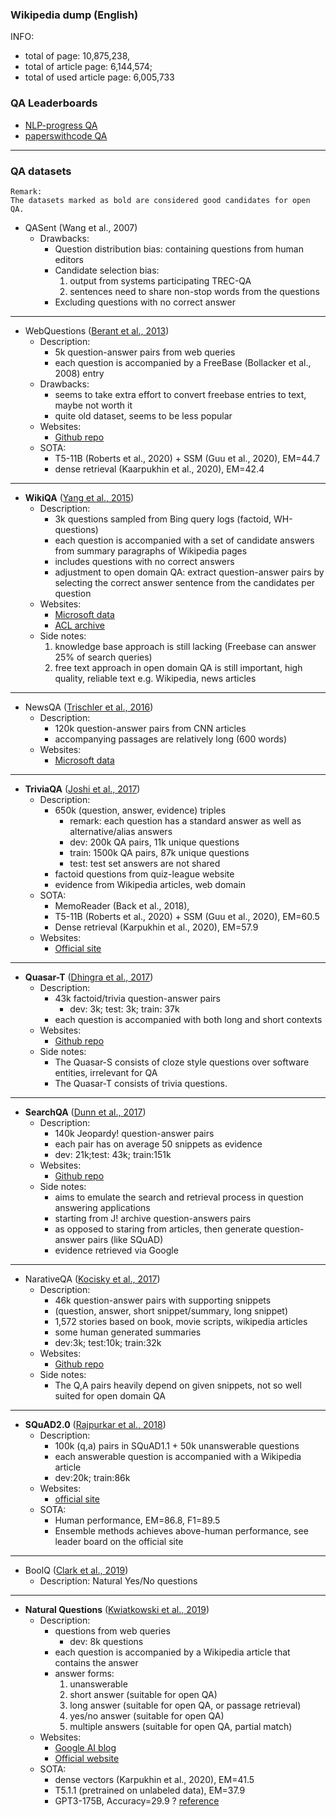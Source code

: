 ### Wikipedia dump (English)
INFO: 
* total of page: 10,875,238, 
* total of article page: 6,144,574; 
* total of used article page: 6,005,733

### QA Leaderboards
* [NLP-progress QA](http://nlpprogress.com/english/question_answering.html)
* [paperswithcode QA](https://paperswithcode.com/task/question-answering)

------
### QA datasets
```
Remark: 
The datasets marked as bold are considered good candidates for open QA.
```

* QASent (Wang et al., 2007)
    - Drawbacks:
        + Question distribution bias: containing questions from human editors
        + Candidate selection bias: 
            1. output from systems participating TREC-QA
            2. sentences need to share non-stop words from the questions
        + Excluding questions with no correct answer
------
* WebQuestions ([Berant et al., 2013](https://www.aclweb.org/anthology/D13-1160.pdf))
    - Description:
        - 5k question-answer pairs from web queries
        - each question is accompanied by a FreeBase (Bollacker et al., 2008) entry
    - Drawbacks:
        - seems to take extra effort to convert freebase entries to text, maybe not worth it
        - quite old dataset, seems to be less popular
    - Websites:
        - [Github repo](https://github.com/brmson/dataset-factoid-webquestions)
    - SOTA:
        + T5-11B (Roberts et al., 2020) + SSM (Guu et al., 2020), EM=44.7
        + dense retrieval (Kaarpukhin et al., 2020), EM=42.4
        
------
* **WikiQA** ([Yang et al., 2015](https://www.aclweb.org/anthology/D15-1237.pdf))
    - Description:
        - 3k questions sampled from Bing query logs (factoid, WH-questions)
        - each question is accompanied with a set of candidate answers from summary paragraphs of Wikipedia pages
        - includes questions with no correct answers
        - adjustment to open domain QA: extract question-answer pairs by selecting the correct answer sentence from the candidates per question
    - Websites:
        + [Microsoft data](https://www.microsoft.com/en-us/download/details.aspx?id=52419)
        + [ACL archive](https://www.aclweb.org/anthology/D15-1237/)
    - Side notes: 
        1. knowledge base approach is still lacking (Freebase can answer 25% of search queries)
        2. free text approach in open domain QA is still important, high quality, reliable text e.g. Wikipedia, news articles

------
* NewsQA ([Trischler et al., 2016](https://arxiv.org/pdf/1611.09830.pdf))
    - Description:
        + 120k question-answer pairs from CNN articles
        + accompanying passages are relatively long (600 words)
    - Websites:
        + [Microsoft data](https://www.microsoft.com/en-us/research/project/newsqa-dataset/)
        
------
* **TriviaQA** ([Joshi et al., 2017](https://arxiv.org/pdf/1705.03551.pdf))
    - Description:
        - 650k (question, answer, evidence) triples
            + remark: each question has a standard answer as well as alternative/alias answers
            + dev: 200k QA pairs, 11k unique questions
            + train: 1500k QA pairs, 87k unique questions
            + test: test set answers are not shared
        - factoid questions from quiz-league website
        - evidence from Wikipedia articles, web domain
    - SOTA:
        + MemoReader (Back et al., 2018), 
        + T5-11B (Roberts et al., 2020) + SSM (Guu et al., 2020), EM=60.5
        + Dense retrieval (Karpukhin et al., 2020), EM=57.9
    - Websites:
        - [Official site](http://nlp.cs.washington.edu/triviaqa/)

------
* **Quasar-T** ([Dhingra et al., 2017](https://arxiv.org/pdf/1707.03904.pdf))
    - Description:
        - 43k factoid/trivia question-answer pairs
            + dev: 3k; test: 3k; train: 37k
        - each question is accompanied with both long and short contexts
    - Websites:
        - [Github repo](https://github.com/bdhingra/quasar)
    - Side notes:
        - The Quasar-S consists of cloze style questions over software entities, irrelevant for QA
        - The Quasar-T consists of trivia questions.
            
------    
* **SearchQA** ([Dunn et al., 2017](https://arxiv.org/pdf/1704.05179.pdf))
    - Description:
        - 140k Jeopardy! question-answer pairs
        - each pair has on average 50 snippets as evidence
        - dev: 21k;test: 43k; train:151k
    - Websites:
        - [Github repo](https://github.com/nyu-dl/dl4ir-searchQA)
    - Side notes:
        +  aims to emulate the search and retrieval process in
question answering applications
        + starting from J! archive question-answers pairs
        + as opposed to staring from articles, then generate question-answer pairs (like SQuAD)
        + evidence retrieved via Google

------
* NarativeQA ([Kocisky et al., 2017](https://arxiv.org/pdf/1712.07040.pdf))
    - Description:
        - 46k question-answer pairs with supporting snippets
        - (question, answer, short snippet/summary, long snippet)
        - 1,572 stories based on book, movie scripts, wikipedia articles
        - some human generated summaries
        - dev:3k; test:10k; train:32k
    - Websites:
        - [Github repo](https://github.com/deepmind/narrativeqa)
    - Side notes:
        - The Q,A pairs heavily depend on given snippets, not so well suited for open domain QA

------
* **SQuAD2.0** ([Rajpurkar et al., 2018](https://arxiv.org/pdf/1806.03822.pdf))
    - Description:
        - 100k (q,a) pairs in SQuAD1.1 + 50k unanswerable questions
        - each answerable question is accompanied with a Wikipedia article
        - dev:20k; train:86k
    - Websites:
        - [official site](https://rajpurkar.github.io/SQuAD-explorer/)
    - SOTA:
        - Human performance, EM=86.8, F1=89.5
        - Ensemble methods achieves above-human performance, see leader board on the official site      

------
* BoolQ ([Clark et al., 2019](https://arxiv.org/pdf/1905.10044.pdf))
    - Description: Natural Yes/No questions    

------
* **Natural Questions** ([Kwiatkowski et al., 2019](https://www.mitpressjournals.org/doi/full/10.1162/tacl_a_00276))
    - Description:
        - questions from web queries
            + dev: 8k questions
        - each question is accompanied by a Wikipedia article that contains the answer
        - answer forms:
            1. unanswerable
            2. short answer (suitable for open QA)
            3. long answer (suitable for open QA, or passage retrieval)
            4. yes/no answer (suitable for open QA)
            5. multiple answers (suitable for open QA, partial match)
    - Websites:
        - [Google AI blog](https://ai.googleblog.com/2019/01/natural-questions-new-corpus-and.html)
        - [Official website](https://ai.google.com/research/NaturalQuestions)
    - SOTA:
        + dense vectors (Karpukhin et al., 2020), EM=41.5
        + T5.1.1 (pretrained on unlabeled data), EM=37.9
        + GPT3-175B, Accuracy=29.9 ? [reference](https://paperswithcode.com/sota/question-answering-on-natural-questions)


    

